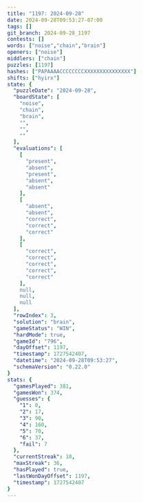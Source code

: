 ```yaml
---
title: "1197: 2024-09-28"
date: 2024-09-28T09:53:27-07:00
tags: []
git_branch: 2024-09-28_1197
contests: []
words: ["noise","chain","brain"]
openers: ["noise"]
middlers: ["chain"]
puzzles: [1197]
hashes: ["PAPAAAACCCCCCCCXXXXXXXXXXXXXXX"]
shifts: ["hyirx"]
state: {
  "puzzleDate": "2024-09-28",
  "boardState": [
    "noise",
    "chain",
    "brain",
    "",
    "",
    ""
  ],
  "evaluations": [
    [
      "present",
      "absent",
      "present",
      "absent",
      "absent"
    ],
    [
      "absent",
      "absent",
      "correct",
      "correct",
      "correct"
    ],
    [
      "correct",
      "correct",
      "correct",
      "correct",
      "correct"
    ],
    null,
    null,
    null
  ],
  "rowIndex": 3,
  "solution": "brain",
  "gameStatus": "WIN",
  "hardMode": true,
  "gameId": "796",
  "dayOffset": 1197,
  "timestamp": 1727542407,
  "datetime": "2024-09-28T09:53:27",
  "schemaVersion": "0.22.0"
}
stats: {
  "gamesPlayed": 381,
  "gamesWon": 374,
  "guesses": {
    "1": 0,
    "2": 17,
    "3": 90,
    "4": 160,
    "5": 70,
    "6": 37,
    "fail": 7
  },
  "currentStreak": 10,
  "maxStreak": 36,
  "hasPlayed": true,
  "lastWonDayOffset": 1197,
  "timestamp": 1727542407
}
---
```

<!-- more -->
